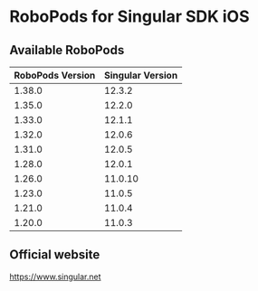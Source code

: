# RoboPods for Singular SDK iOS

## Available RoboPods

| RoboPods Version | Singular Version |
|------------------|------------------|
| 1.38.0           | 12.3.2           |
| 1.35.0           | 12.2.0           |
| 1.33.0           | 12.1.1           |
| 1.32.0           | 12.0.6           |
| 1.31.0           | 12.0.5           |
| 1.28.0           | 12.0.1           |
| 1.26.0           | 11.0.10          |
| 1.23.0           | 11.0.5           |
| 1.21.0           | 11.0.4           |
| 1.20.0           | 11.0.3           |

## Official website
https://www.singular.net
